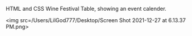 HTML and CSS Wine Festival Table, showing an event calender.

<img src=/Users/LilGod777/Desktop/Screen Shot 2021-12-27 at 6.13.37 PM.png>
